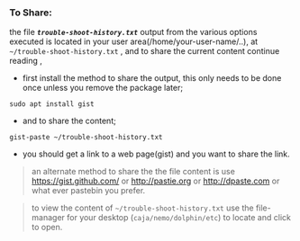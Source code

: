 ### **To Share**:
the file _**`trouble-shoot-history.txt`**_ output from the various options executed is located in your user area(/home/your-user-name/..), at `~/trouble-shoot-history.txt` , and to share the current content continue reading , 
* first install the method to share the output, this only needs to be done once unless you remove the package later;

`sudo apt install gist` 

* and to share the content;

`gist-paste ~/trouble-shoot-history.txt`

* you should get a link to a web page(gist) and you want to share the link.

> an alternate method to share the the file content is use https://gist.github.com/ or http://pastie.org or http://dpaste.com or what ever pastebin you prefer.

> to view the content of `~/trouble-shoot-history.txt` use the file-manager for your desktop (`caja/nemo/dolphin/etc`) to locate and click to open.
